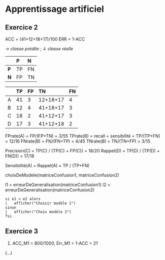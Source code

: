 # Apprentissage artificiel

## Exercice 2

ACC = (41+12+18+17)/100
ERR = 1-ACC


*→ classe prédite ; ↓ classe réelle*

|       | P  | N  |
|:------|:---|:---|
| **P** | TP | FN |
| **N** | FP | TN |

|    | TP | FP | TN       | FN |
|:---|:---|:---|:---------|:---|
| A  | 41 | 3  | 12+18+17 | 4  |
| B  | 12 | 4  | 41+18+17 | 3  |
| C  | 18 | 2  | 41+12+17 | 3  |
| D  | 17 | 3  | 41+12+18 | 2  |

FPrate(A) = FP/(FP+TN) = 3/55
TPrate(B) = recall = sensibilité = TP/(TP+FN) = 12/16
FNrate(B) = FN/(FN+TP) = 4/45
TNrate(B) = TN/(TN+FP) = 3/15

Precision(C) = TP(C) /  (TP(C) + FP(C)) = 18/20
Rappel(D) = TP(D) / (TP(D) + FN(D)) = 17/18

Sensibilité(A) = Rappel(A) = TP / (TP+FN)

choixDeModele(matriceConfusion1, matriceConfusion2)

l1 = erreurDeGeneralisation(matriceConfusion1)
l2 = erreurDeGeneralisation(matriceConfusion2)

	si e1 < e2 alors
	|	afficher("Choisir modèle 1")
	sinon
	|	afficher("Choix modèle 2")
	fsi

## Exercice 3

1. ACC_M1 = 800/1000, Err_M1 = 1-ACC = 21

(...)

